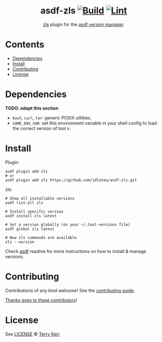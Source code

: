 <div align="center">

# asdf-zls [![Build](https://github.com/idletea/asdf-zls/actions/workflows/build.yml/badge.svg)](https://github.com/idletea/asdf-zls/actions/workflows/build.yml) [![Lint](https://github.com/idletea/asdf-zls/actions/workflows/lint.yml/badge.svg)](https://github.com/idletea/asdf-zls/actions/workflows/lint.yml)

[zls](https://github.com/idletea/asdf-zls) plugin for the [asdf version manager](https://asdf-vm.com).

</div>

# Contents

- [Dependencies](#dependencies)
- [Install](#install)
- [Contributing](#contributing)
- [License](#license)

# Dependencies

**TODO: adapt this section**

- `bash`, `curl`, `tar`: generic POSIX utilities.
- `SOME_ENV_VAR`: set this environment variable in your shell config to load the correct version of tool x.

# Install

Plugin:

```shell
asdf plugin add zls
# or
asdf plugin add zls https://github.com/idletea/asdf-zls.git
```

zls:

```shell
# Show all installable versions
asdf list-all zls

# Install specific version
asdf install zls latest

# Set a version globally (on your ~/.tool-versions file)
asdf global zls latest

# Now zls commands are available
zls --version
```

Check [asdf](https://github.com/asdf-vm/asdf) readme for more instructions on how to
install & manage versions.

# Contributing

Contributions of any kind welcome! See the [contributing guide](contributing.md).

[Thanks goes to these contributors](https://github.com/idletea/asdf-zls/graphs/contributors)!

# License

See [LICENSE](LICENSE) © [Terry Kerr](https://github.com/idletea/)
